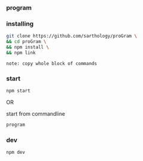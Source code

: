 ### program

### installing

```sh
git clone https://github.com/sarthology/proGram \
&& cd proGram \
&& npm install \
&& npm link
```

```console
note: copy whole block of commands
```

### start

```sh
npm start
```

OR

start from commandline

```sh
program
```

### dev

```
npm dev
```
